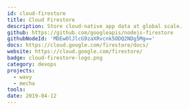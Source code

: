 ```yaml
---
id: cloud-firestore
title: Cloud Firestore
description: Store cloud-native app data at global scale.
github: https://github.com/googleapis/nodejs-firestore
githubNodeId: 'MDEwOlJlcG9zaXRvcnk5ODQ2NDg5Mg=='
docs: https://cloud.google.com/firestore/docs/
website: https://cloud.google.com/firestore/
badge: cloud-firestore-logo.png
category: devops
projects:
  - wavy
  - mecha
tools: 
date: 2019-04-12
---
```

